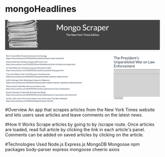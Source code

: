 # mongoHeadlines

![alt text](public/css/img/screenshot.png "app screenshot")

#Overview
An app that scrapes articles from the New York Times website and lets users save articles and leave comments on the latest news.

#How It Works
Scrape articles by going to by /scrape route.
Once articles are loaded, read full article by clicking the link in each article's panel.
Comments can be added on saved articles by clicking on the article.

#Technologies Used
Node.js
Express.js
MongoDB
Mongoose
npm packages
body-parser
express
mongoose
cheerio
axios